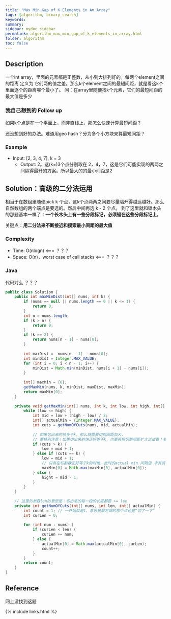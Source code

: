 ```yaml
---
title: "Max Min Gap of K Elements in An Array"
tags: [algorithm, binary_search]
keywords:
summary:
sidebar: mydoc_sidebar
permalink: algorithm_max_min_gap_of_k_elements_in_array.html
folder: algorithm
toc: false
---
```


## Description
一个int array，里面的元素都是正整数，从小到大排列好的。每两个element之间的距离 定义为 它们两的值之差。那么k个element之间的最短间距，就是看这k个里面逐个的距离哪个最小了。
问：在array里随便找k个元素，它们的最短间距的最大值是多少

### 我自己想到的 Follow up
如果k个点是在一个平面上，而非直线上，那怎么快速计算最短间距？

还没想到好的办法。难道用geo hash？分为多个小方块来算最短间距？

### Example
* Input: [2, 3, 4, 7], k = 3
  * Output: 2。这(k=)3个点分别取在 2，4，7，这是它们可能实现的两两之间隔得最开的方案。所以最大的的最小间距是2

## Solution：高级的二分法运用
相当于在数组里随便pick k 个点，这k个点两两之间要尽量隔开得越远越好。那么自然数组的两个端点是要选的。然后中间再选 k - 2 个点。
到了这里就和锯木头的那题基本一样了：**一个长木头上有一些分段标记，必须锯在这些分段标记上**。

关键点：**用二分法来不断接近和摸索最小间距的最大值**

### Complexity
* Time: O(nlogn) <=== ？？？
* Space: O(n)，worst case of call stacks <=== ？？？

### Java
代码对么 ？？？
```java
public class Solution {
    public int maxMinDist(int[] nums, int k) {
        if (nums == null || nums.length == 0 || k <= 1) {
            return 0;
        }
        int n = nums.length;
        if (k > n) {
            return 0;
        }
        if (k == 2) {
            return nums[n - 1] - nums[0];
        }
        
        int maxDist =  nums[n - 1] - nums[0];
        int minDist = Integer.MAX_VALUE;
        for (int i = 0; i < n - 1; i++) {
            minDist = Math.min(minDist, nums[i + 1] - nums[i]);
        }
        
        int[] maxMin = {0};
        getMaxMin(nums, k, minDist, maxDist, maxMin);
        return maxMin[0];
    }
    
    private void getMaxMin(int[] nums, int k, int low, int high, int[] maxMin) {
        while (low <= high) {
            int mid = low + (high - low) / 2;
            int[] actualMin = {Integer.MAX_VALUE};
            int cuts = getNumOfCuts(nums, mid, actualMin);
            
            // 如果切出来的块多于k，那么就需要切割间距加大，
            // 要特别注意！如果切出来的块正好等于k，也要再把切割间距扩大试试看！看能否还是正好切出k块！！
            if (cuts > k) {
                low = mid + 1;
            } else if (cuts == k) {
                low = mid + 1;
                // 只有在切割数正好等于k的时候，此时的actual min 间隔值 才有资格和 maxMin 相比较！
                maxMin[0] = Math.max(maxMin[0], actualMin[0]);
            } else {
                hight = mid - 1;
            }
        }
    }
    
    // 这里的参数len的意思是：切出来的每一段的长度都要 >= len
    private int getNumOfCuts(int[] nums, int len, int[] actualMin) {
        int count = 1; // 一开始就是1，意思是最左端的那个点也是“切了一下”
        int curLen = 0;
        
        for (int num : nums) {
            if (curLen < len) {
                curLen += num;
            } else {
                actualMin[0] = Math.max(actualMin[0], curLen);
                count++;
            }
        }
        return count;
    }
}
```

## Reference
网上没找到这题

{% include links.html %}
